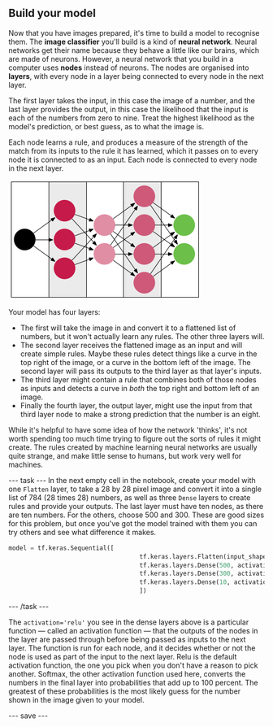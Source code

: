 ## Build your model

Now that you have images prepared, it's time to build a model to recognise them. The **image classifier** you'll build is a kind of **neural network**. Neural networks get their name because they behave a little like our brains, which are made of neurons. However, a neural network that you build in a computer uses **nodes** instead of neurons. The nodes are organised into **layers**, with every node in a layer being connected to every node in the next layer. 

The first layer takes the input, in this case the image of a number, and the last layer provides the output, in this case the likelihood that the input is each of the numbers from zero to nine. Treat the highest likelihood as the model's prediction, or best guess, as to what the image is.

Each node learns a rule, and produces a measure of the strength of the match from its inputs to the rule it has learned, which it passes on to every node it is connected to as an input. Each node is connected to every node in the next layer.

![A single black circle connected by arrows to each circle in a column of three pink circles. Each of those circles is in turn connected by arrows to both circles in a column of two pink circles, each of which is connected by arrows to all of the circles in a column of four pink circles. Finally, those four circles are connected by arrows to two green circles.](images/neural_network_diagram.png)

Your model has four layers:

  + The first will take the image in and convert it to a flattened list of numbers, but it won't actually learn any rules. The other three layers will. 
  + The second layer receives the flattened image as an input and will create simple rules. Maybe these rules detect things like a curve in the top right of the image, or a curve in the bottom left of the image. The second layer will pass its outputs to the third layer as that layer's inputs. 
  + The third layer might contain a rule that combines both of those nodes as inputs and detects a curve in *both* the top right and bottom left of an image. 
  + Finally the fourth layer, the output layer, might use the input from that third layer node to make a strong prediction that the number is an eight. 
  
While it's helpful to have some idea of how the network 'thinks', it's not worth spending too much time trying to figure out the sorts of rules it might create. The rules created by machine learning neural networks are usually quite strange, and make little sense to humans, but work very well for machines. 

--- task ---
In the next empty cell in the notebook, create your model with one `Flatten` layer, to take a 28 by 28 pixel image and convert it into a single list of 784 (28 times 28) numbers, as well as three `Dense` layers to create rules and provide your outputs. The last layer must have ten nodes, as there are ten numbers. For the others, choose 500 and 300. These are good sizes for this problem, but once you've got the model trained with them you can try others and see what difference it makes.

```python
model = tf.keras.Sequential([
                                    tf.keras.layers.Flatten(input_shape=(28,28)),
                                    tf.keras.layers.Dense(500, activation='relu'),
                                    tf.keras.layers.Dense(300, activation='relu'),
                                    tf.keras.layers.Dense(10, activation= 'softmax')
                                    ])
```

--- /task ---

The `activation='relu'` you see in the dense layers above is a particular function — called an activation function — that the outputs of the nodes in the layer are passed through before being passed as inputs to the next layer. The function is run for each node, and it decides whether or not the node is used as part of the input to the next layer. Relu is the default activation function, the one you pick when you don't have a reason to pick another. Softmax, the other activation function used here, converts the numbers in the final layer into probabilities that add up to 100 percent. The greatest of these probabilities is the most likely guess for the number shown in the image given to your model.

--- save ---
